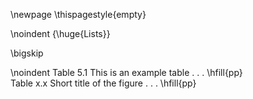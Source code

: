 <!-- Lists -->
<!--
Item opcional. A lista deve ser elaborada de acordo com a ordem apresentada no texto, com cada item designado por seu título específico, acompanhado do respectivo número de página, salvo para os casos de listas de abreviaturas, siglas e símbolos.
-->
\newpage
\thispagestyle{empty}

\noindent
{\huge{Lists}}

\bigskip
<!-- 
For me, this was the only drawback of writing in Markdown: it is not possible to add a short caption to figures and tables. This means that the \listoftables and \listoffigures commands will generate lists using the full titles, which is probably isn't what you want. For now, the solution is to create the lists manually, when everything else is finished.
-->

\noindent
Table 5.1  This is an example table . . .               \hfill{pp}  
Table x.x  Short title of the figure . . .              \hfill{pp}  



